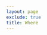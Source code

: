 ```yaml
---
layout: page
exclude: true
title: Where
---
```



<!--stackedit_data:
eyJoaXN0b3J5IjpbMjA2MDYyNTYyXX0=
-->